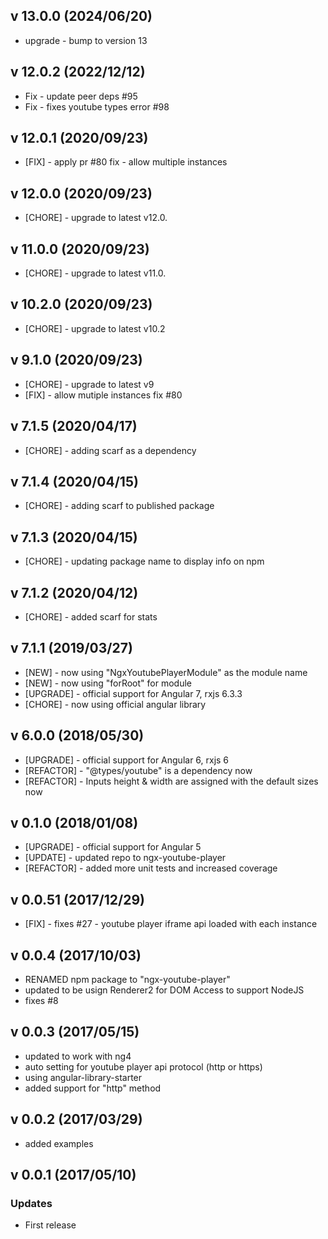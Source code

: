 ## v 13.0.0 (2024/06/20)

- upgrade - bump to version 13

## v 12.0.2 (2022/12/12)

- Fix - update peer deps #95
- Fix - fixes youtube types error #98

## v 12.0.1 (2020/09/23)

- [FIX] - apply pr #80 fix - allow multiple instances

## v 12.0.0 (2020/09/23)

- [CHORE] - upgrade to latest v12.0.

## v 11.0.0 (2020/09/23)

- [CHORE] - upgrade to latest v11.0.

## v 10.2.0 (2020/09/23)

- [CHORE] - upgrade to latest v10.2

## v 9.1.0 (2020/09/23)

- [CHORE] - upgrade to latest v9
- [FIX] - allow mutiple instances fix #80

## v 7.1.5 (2020/04/17)

- [CHORE] - adding scarf as a dependency

## v 7.1.4 (2020/04/15)

- [CHORE] - adding scarf to published package

## v 7.1.3 (2020/04/15)

- [CHORE] - updating package name to display info on npm

## v 7.1.2 (2020/04/12)

- [CHORE] - added scarf for stats

## v 7.1.1 (2019/03/27)

- [NEW] - now using "NgxYoutubePlayerModule" as the module name
- [NEW] - now using "forRoot" for module
- [UPGRADE] - official support for Angular 7, rxjs 6.3.3
- [CHORE] - now using official angular library

## v 6.0.0 (2018/05/30)

- [UPGRADE] - official support for Angular 6, rxjs 6
- [REFACTOR] - "@types/youtube" is a dependency now
- [REFACTOR] - Inputs height & width are assigned with the default sizes now

## v 0.1.0 (2018/01/08)

- [UPGRADE] - official support for Angular 5
- [UPDATE] - updated repo to ngx-youtube-player
- [REFACTOR] - added more unit tests and increased coverage

## v 0.0.51 (2017/12/29)

- [FIX] - fixes #27 - youtube player iframe api loaded with each instance

## v 0.0.4 (2017/10/03)

- RENAMED npm package to "ngx-youtube-player"
- updated to be usign Renderer2 for DOM Access to support NodeJS
- fixes #8

## v 0.0.3 (2017/05/15)

- updated to work with ng4
- auto setting for youtube player api protocol (http or https)
- using angular-library-starter
- added support for "http" method

## v 0.0.2 (2017/03/29)

- added examples

## v 0.0.1 (2017/05/10)

### Updates

- First release
